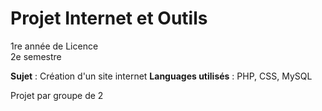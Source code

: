 # Projet Internet et Outils
1re année de Licence  
2e semestre  

**Sujet** : Création d'un site internet
**Languages utilisés** : PHP, CSS, MySQL  

Projet par groupe de 2
